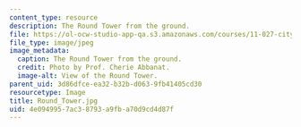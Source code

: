```yaml
---
content_type: resource
description: The Round Tower from the ground.
file: https://ol-ocw-studio-app-qa.s3.amazonaws.com/courses/11-027-city-to-city-comparing-researching-and-writing-about-cities-spring-2006/4e0949957ac38793a9fba70d9cd4d87f_Round_Tower.jpg
file_type: image/jpeg
image_metadata:
  caption: The Round Tower from the ground.
  credit: Photo by Prof. Cherie Abbanat.
  image-alt: View of the Round Tower.
parent_uid: 3d86dfce-ea32-b32b-d063-9fb41405cd30
resourcetype: Image
title: Round_Tower.jpg
uid: 4e094995-7ac3-8793-a9fb-a70d9cd4d87f
---
```

